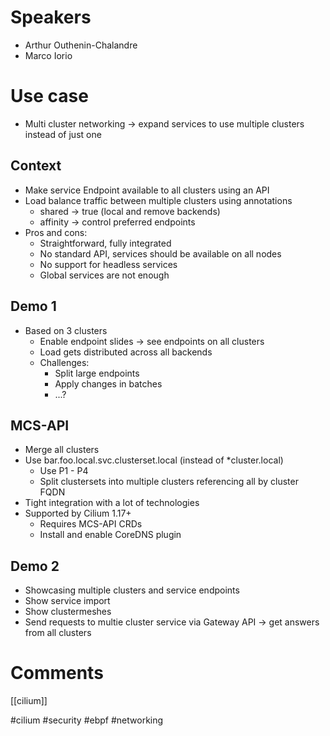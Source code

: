 # Speakers
* Arthur Outhenin-Chalandre
* Marco Iorio

# Use case
* Multi cluster networking -> expand services to use multiple clusters instead of just one

## Context
* Make service Endpoint available to all clusters using an API
* Load balance traffic between multiple clusters using annotations
	* shared -> true (local and remove backends)
	* affinity -> control preferred endpoints
* Pros and cons:
	* Straightforward, fully integrated
	* No standard API, services should be available on all nodes
	* No support for headless services
	* Global services are not enough
## Demo 1
* Based on 3 clusters
	* Enable endpoint slides -> see endpoints on all clusters
	* Load gets distributed across all backends
	* Challenges:
		* Split large endpoints
		* Apply changes in batches
		* ...?
## MCS-API
* Merge all clusters
* Use bar.foo.local.svc.clusterset.local (instead of *cluster.local)
	* Use P1 - P4
	* Split clustersets into multiple clusters referencing all by cluster FQDN
* Tight integration with a lot of technologies
* Supported by Cilium 1.17+
	* Requires MCS-API CRDs
	* Install and enable CoreDNS plugin
## Demo 2
* Showcasing multiple clusters and service endpoints
* Show service import
* Show clustermeshes
* Send requests to multie cluster service via Gateway API -> get answers from all clusters

# Comments


[[cilium]]

#cilium #security #ebpf #networking